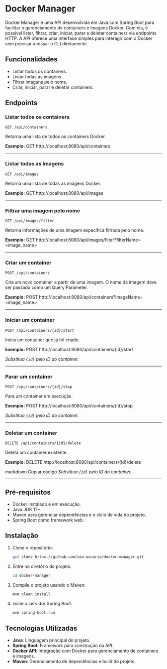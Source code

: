 # Docker Manager

Docker Manager é uma API desenvolvida em Java com Spring Boot para facilitar o gerenciamento de containers e imagens Docker. Com ela, é possível listar, filtrar, criar, iniciar, parar e deletar containers via endpoints HTTP. A API oferece uma interface simples para interagir com o Docker sem precisar acessar o CLI diretamente.

## Funcionalidades

- Listar todos os containers.
- Listar todas as imagens.
- Filtrar imagens pelo nome.
- Criar, iniciar, parar e deletar containers.

## Endpoints

### Listar todos os containers
`GET /api/containers`

Retorna uma lista de todos os containers Docker.

**Exemplo:**
GET http://localhost:8080/api/containers

---

### Listar todas as imagens
`GET /api/images`

Retorna uma lista de todas as imagens Docker.

**Exemplo:**
GET http://localhost:8080/api/images

---

### Filtrar uma imagem pelo nome
`GET /api/images/filter`

Retorna informações de uma imagem específica filtrada pelo nome.

**Exemplo:**
GET http://localhost:8080/api/images/filter?filterName=<image_name>

---

### Criar um container
`POST /api/containers`

Cria um novo container a partir de uma imagem. O nome da imagem deve ser passado como um Query Parameter.

**Exemplo:**
POST http://localhost:8080/api/containers?imageName=<image_name>

---

### Iniciar um container
`POST /api/containers/{id}/start`

Inicia um container que já foi criado.

**Exemplo:**
POST http://localhost:8080/api/containers/{id}/start

*Substitua `{id}` pelo ID do container.*

---

### Parar um container
`POST /api/containers/{id}/stop`

Para um container em execução.

**Exemplo:**
POST http://localhost:8080/api/containers/{id}/stop

*Substitua `{id}` pelo ID do container.*

---

### Deletar um container
`DELETE /api/containers/{id}/delete`

Deleta um container existente.

**Exemplo:**
DELETE http://localhost:8080/api/containers/{id}/delete

markdown
Copiar código
*Substitua `{id}` pelo ID do container.*

---

## Pré-requisitos

- Docker instalado e em execução.
- Java JDK 17+.
- Maven para gerenciar dependências e o ciclo de vida do projeto.
- Spring Boot como framework web.

## Instalação

1. Clone o repositório:
   ```bash
   git clone https://github.com/seu-usuario/docker-manager.git

2. Entre no diretório do projeto:
   ```bash
   cd docker-manager

3. Compile o projeto usando o Maven:
   ```bash
   mvn clean install

4. Inicie o servidor Spring Boot:
   ```bash
   mvn spring-boot:run

## Tecnologias Utilizadas

- **Java**: Linguagem principal do projeto.
- **Spring Boot**: Framework para construção da API.
- **Docker API**: Integração com Docker para gerenciamento de containers e imagens.
- **Maven**: Gerenciamento de dependências e build do projeto.



































